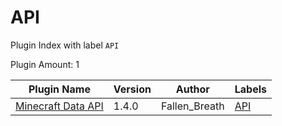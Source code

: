 # API

Plugin Index with label `API`

Plugin Amount: 1

| Plugin Name | Version | Author | Labels |
| --- | --- | --- | --- |
| [Minecraft Data API](/plugins/minecraft_data_api) | 1.4.0 | Fallen_Breath | [API](/labels/api) |
